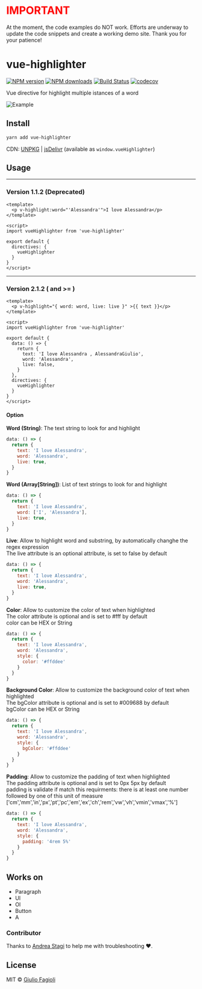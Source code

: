 <h1 style="color: red;">IMPORTANT</h1>
At the moment, the code examples do NOT work.  Efforts are underway to update the code snippets and create a working demo site.  Thank you for your patience!



# vue-highlighter

[![NPM version](https://img.shields.io/npm/v/vue-highlighter.svg?style=flat)](https://npmjs.com/package/vue-highlighter) [![NPM downloads](https://img.shields.io/npm/dm/vue-highlighter.svg?style=flat)](https://npmjs.com/package/vue-highlighter) [![Build Status](https://travis-ci.org/Remeic/vue-highlighter.svg?branch=master)](https://travis-ci.org/Remeic/vue-highlighter)
[![codecov](https://codecov.io/gh/Remeic/vue-highlighter/branch/master/graph/badge.svg)](https://codecov.io/gh/Remeic/vue-highlighter)

Vue directive for highlight multiple istances of a word

![Example](https://media.giphy.com/media/YU7J5r4WfnLO0geruD/giphy.gif)

## Install

```bash
yarn add vue-highlighter
```

CDN: [UNPKG](https://unpkg.com/vue-highlighter/) | [jsDelivr](https://cdn.jsdelivr.net/npm/vue-highlighter/) (available as `window.vueHighlighter`)

## Usage

***

### Version 1.1.2 (**Deprecated**)
```vue
<template>
  <p v-highlight:word="'Alessandra'">I love Alessandra</p>
</template>

<script>
import vueHighlighter from 'vue-highlighter'

export default {
  directives: {
    vueHighlighter
  }
}
</script>
```

***

### Version 2.1.2 ( and >= )
```vue
<template>
  <p v-highlight="{ word: word, live: live }" >{{ text }}</p>
</template>

<script>
import vueHighlighter from 'vue-highlighter'

export default {
  data: () => {
    return {
      text: 'I love Alessandra , AlessandraGiulio',
      word: 'Alessandra',
      live: false,
    }
  },
  directives: {
    vueHighlighter
  }
}
</script>
```

#### Option
  **Word (String)**: The text string to look for and highlight
  ```js
  data: () => {
    return {
      text: 'I love Alessandra',
      word: 'Alessandra',
      live: true,
    }
  }
  ```
  
  **Word (Array[String])**: List of text strings to look for and highlight
  ```js
  data: () => {
    return {
      text: 'I love Alessandra',
      word: ['I', 'Alessandra'],
      live: true,
    }
  }
  ```
  
  **Live**: Allow to highlight word and substring, by automatically changhe the regex expression <br>
  The live attribute is an optional attribute, is set to false by default
  ```js
  data: () => {
    return {
      text: 'I love Alessandra',
      word: 'Alessandra',
      live: true,
    }
  }
  ```

  **Color**: Allow to customize the color of text when highlighted<br>
  The color attribute is optional and is set to #fff by default<br>
  color can be HEX or String<br>

  ```js
  data: () => {
    return {
      text: 'I love Alessandra',
      word: 'Alessandra',
      style: {
        color: '#ffddee'
      }
    }
  }
  ```

**Background Color**: Allow to customize the background color of text when highlighted<br>
The bgColor attribute is optional and is set to #009688 by default<br>
bgColor can be HEX or String
  
  ```js
  data: () => {
    return {
      text: 'I love Alessandra',
      word: 'Alessandra',
      style: {
        bgColor: '#ffddee'
      }
    }
  }
  ```

**Padding**: Allow to customize the padding of text when highlighted<br>
The padding attribute is optional and is set to 0px 5px by default<br>
padding is validate if match this requirments: there is at least one number followed by one of this unit of measure ['cm','mm','in','px','pt','pc','em','ex','ch','rem','vw','vh','vmin','vmax','%']
  
  ```js
  data: () => {
    return {
      text: 'I love Alessandra',
      word: 'Alessandra',
      style: {
        padding: '4rem 5%'
      }
    }
  }
  ```

## Works on

* Paragraph
* Ul
* Ol
* Button 
* A 

### Contributor

Thanks to [Andrea Stagi](https://github.com/astagi) to help me with troubleshooting ❤️.


## License

MIT &copy; [Giulio Fagioli](https://github.com/remeic)
